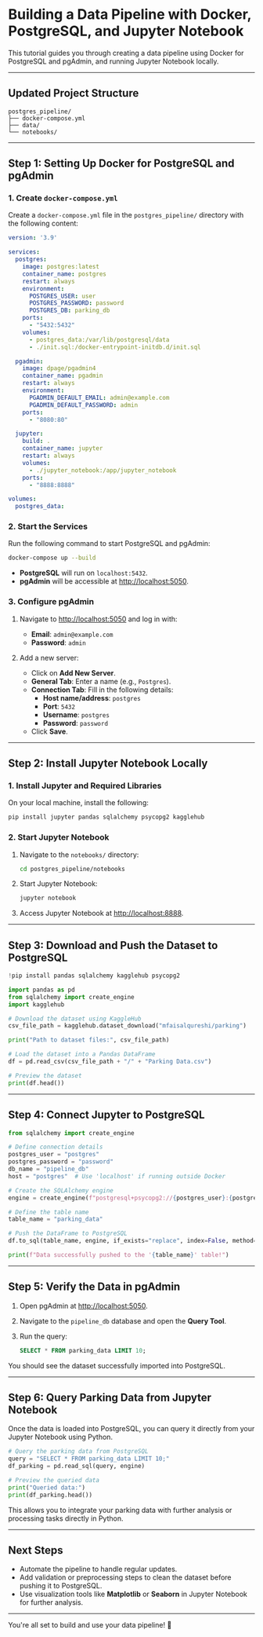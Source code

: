 # Building a Data Pipeline with Docker, PostgreSQL, and Jupyter Notebook

This tutorial guides you through creating a data pipeline using Docker for PostgreSQL and pgAdmin, and running Jupyter Notebook locally.

---

## Updated Project Structure

```
postgres_pipeline/
├── docker-compose.yml
├── data/
└── notebooks/
```

---

## Step 1: Setting Up Docker for PostgreSQL and pgAdmin

### 1. Create `docker-compose.yml`

Create a `docker-compose.yml` file in the `postgres_pipeline/` directory with the following content:

```yaml
version: '3.9'

services:
  postgres:
    image: postgres:latest
    container_name: postgres
    restart: always
    environment:
      POSTGRES_USER: user
      POSTGRES_PASSWORD: password
      POSTGRES_DB: parking_db
    ports:
      - "5432:5432"
    volumes:
      - postgres_data:/var/lib/postgresql/data
      - ./init.sql:/docker-entrypoint-initdb.d/init.sql

  pgadmin:
    image: dpage/pgadmin4
    container_name: pgadmin
    restart: always
    environment:
      PGADMIN_DEFAULT_EMAIL: admin@example.com
      PGADMIN_DEFAULT_PASSWORD: admin
    ports:
      - "8080:80"

  jupyter:
    build: .
    container_name: jupyter
    restart: always
    volumes:
      - ./jupyter_notebook:/app/jupyter_notebook
    ports:
      - "8888:8888"

volumes:
  postgres_data:

```

### 2. Start the Services

Run the following command to start PostgreSQL and pgAdmin:

```bash
docker-compose up --build
```

- **PostgreSQL** will run on `localhost:5432`.
- **pgAdmin** will be accessible at [http://localhost:5050](http://localhost:5050).

### 3. Configure pgAdmin

1. Navigate to [http://localhost:5050](http://localhost:5050) and log in with:
   - **Email**: `admin@example.com`
   - **Password**: `admin`

2. Add a new server:
   - Click on **Add New Server**.
   - **General Tab**: Enter a name (e.g., `Postgres`).
   - **Connection Tab**: Fill in the following details:
     - **Host name/address**: `postgres`
     - **Port**: `5432`
     - **Username**: `postgres`
     - **Password**: `password`
   - Click **Save**.

---

## Step 2: Install Jupyter Notebook Locally

### 1. Install Jupyter and Required Libraries

On your local machine, install the following:

```bash
pip install jupyter pandas sqlalchemy psycopg2 kagglehub
```

### 2. Start Jupyter Notebook

1. Navigate to the `notebooks/` directory:

   ```bash
   cd postgres_pipeline/notebooks
   ```

2. Start Jupyter Notebook:

   ```bash
   jupyter notebook
   ```

3. Access Jupyter Notebook at [http://localhost:8888](http://localhost:8888).

---

## Step 3: Download and Push the Dataset to PostgreSQL

```python
!pip install pandas sqlalchemy kagglehub psycopg2
```

```python
import pandas as pd
from sqlalchemy import create_engine
import kagglehub
```

```python
# Download the dataset using KaggleHub
csv_file_path = kagglehub.dataset_download("mfaisalqureshi/parking")

print("Path to dataset files:", csv_file_path)

# Load the dataset into a Pandas DataFrame
df = pd.read_csv(csv_file_path + "/" + "Parking Data.csv")

# Preview the dataset
print(df.head())
```
---

## Step 4: Connect Jupyter to PostgreSQL

```python
from sqlalchemy import create_engine

# Define connection details
postgres_user = "postgres"
postgres_password = "password"
db_name = "pipeline_db"
host = "postgres"  # Use 'localhost' if running outside Docker

# Create the SQLAlchemy engine
engine = create_engine(f"postgresql+psycopg2://{postgres_user}:{postgres_password}@{host}:5432/{db_name}")
```

```python
# Define the table name
table_name = "parking_data"

# Push the DataFrame to PostgreSQL
df.to_sql(table_name, engine, if_exists="replace", index=False, method="multi")

print(f"Data successfully pushed to the '{table_name}' table!")
```

---

## Step 5: Verify the Data in pgAdmin

1. Open pgAdmin at [http://localhost:5050](http://localhost:5050).
2. Navigate to the `pipeline_db` database and open the **Query Tool**.
3. Run the query:

   ```sql
   SELECT * FROM parking_data LIMIT 10;
   ```

You should see the dataset successfully imported into PostgreSQL.

---

## Step 6: Query Parking Data from Jupyter Notebook

Once the data is loaded into PostgreSQL, you can query it directly from your Jupyter Notebook using Python.

```python
# Query the parking data from PostgreSQL
query = "SELECT * FROM parking_data LIMIT 10;"
df_parking = pd.read_sql(query, engine)

# Preview the queried data
print("Queried data:")
print(df_parking.head())
```

This allows you to integrate your parking data with further analysis or processing tasks directly in Python.

---

## Next Steps

- Automate the pipeline to handle regular updates.
- Add validation or preprocessing steps to clean the dataset before pushing it to PostgreSQL.
- Use visualization tools like **Matplotlib** or **Seaborn** in Jupyter Notebook for further analysis.

---

You're all set to build and use your data pipeline! 🚀
